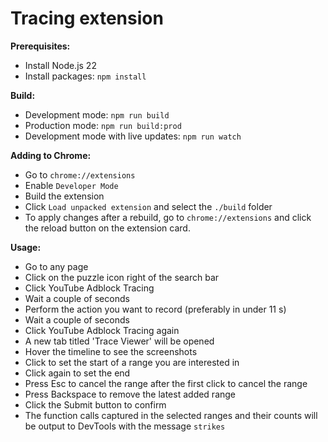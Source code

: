 # Tracing extension

**Prerequisites:**

-   Install Node.js 22
-   Install packages: `npm install`

**Build:**

-   Development mode: `npm run build`
-   Production mode: `npm run build:prod`
-   Development mode with live updates: `npm run watch`

**Adding to Chrome:**

-   Go to `chrome://extensions`
-   Enable `Developer Mode`
-   Build the extension
-   Click `Load unpacked extension` and select the `./build` folder
-   To apply changes after a rebuild, go to `chrome://extensions` and click the reload button on the extension card.

**Usage:**

-   Go to any page
-   Click on the puzzle icon right of the search bar
-   Click YouTube Adblock Tracing
-   Wait a couple of seconds
-   Perform the action you want to record (preferably in under 11 s)
-   Wait a couple of seconds
-   Click YouTube Adblock Tracing again
-   A new tab titled 'Trace Viewer' will be opened
-   Hover the timeline to see the screenshots
-   Click to set the start of a range you are interested in
-   Click again to set the end
-   Press Esc to cancel the range after the first click to cancel the range
-   Press Backspace to remove the latest added range
-   Click the Submit button to confirm
-   The function calls captured in the selected ranges and their counts will be output to DevTools with the message `strikes`
